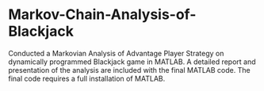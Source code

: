 # Markov-Chain-Analysis-of-Blackjack
Conducted a Markovian Analysis of Advantage Player Strategy on dynamically 
programmed Blackjack game in MATLAB. A detailed report and presentation of the 
analysis are included with the final MATLAB code. The final code requires a full
installation of MATLAB.
